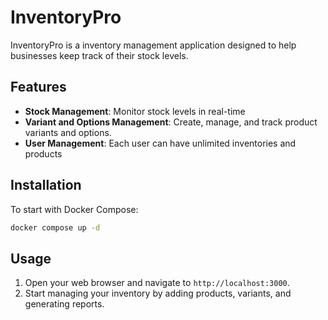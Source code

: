 # InventoryPro

InventoryPro is a inventory management application designed to help businesses keep track of their stock levels.

## Features

- **Stock Management**: Monitor stock levels in real-time
- **Variant and Options Management**: Create, manage, and track product variants and options.
- **User Management**: Each user can have unlimited inventories and products

## Installation

To start with Docker Compose:

```BASH
docker compose up -d
```

## Usage

1. Open your web browser and navigate to `http://localhost:3000`.
2. Start managing your inventory by adding products, variants, and generating reports.

